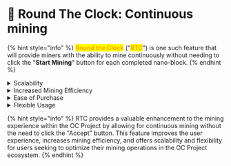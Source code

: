 # 🐝 Round The Clock: Continuous mining

{% hint style="info" %}
&#x20;<mark style="color:orange;">**Round the Clock**</mark> ("<mark style="color:orange;">**RTC**</mark>") is one such feature that will provide miners with the ability to mine continuously without needing to click the "**Start Mining**" button for each completed nano-block.
{% endhint %}

<details>

<summary>Scalability</summary>

The implementation of RTC is designed to be scalable, meaning that users can purchase multiple instances of RTC to enable improved continuous mining for multiple nano-blocks. For example, purchasing two RTC instances would allow for continuous mining of two nano-blocks, purchasing three RTC instances would allow for continuous mining of three nano-blocks further increasing mining efficiency.

</details>

<details>

<summary>Increased Mining Efficiency</summary>

By allowing continuous mining without interruption, RTC can help miners increase their mining efficiency and potentially earn more OC tokens in a shorter period. This is especially advantageous for dedicated miners looking to optimize their mining operations.

</details>

<details>

<summary>Ease of Purchase</summary>

RTC can be purchased with OC tokens, making it easily accessible for users within the OC Project ecosystem. Users can simply acquire OC tokens through mining, staking, or trading and use them to purchase RTC to enhance their mining experience.

</details>

<details>

<summary>Flexible Usage</summary>

RTC can be used in combination with other accelerators available in Phase 2.0, such as Timer Saver (reduced mining time) and Nano-Bot (simultaneous mining of other nano-blocks). This flexibility allows miners to create customized mining experiences that cater to their specific needs and preferences.

</details>

{% hint style="info" %}
RTC provides a valuable enhancement to the mining experience within the OC Project by allowing for continuous mining without the need to click the "Accept" button. This feature improves the user experience, increases mining efficiency, and offers scalability and flexibility for users seeking to optimize their mining operations in the OC Project ecosystem.
{% endhint %}

